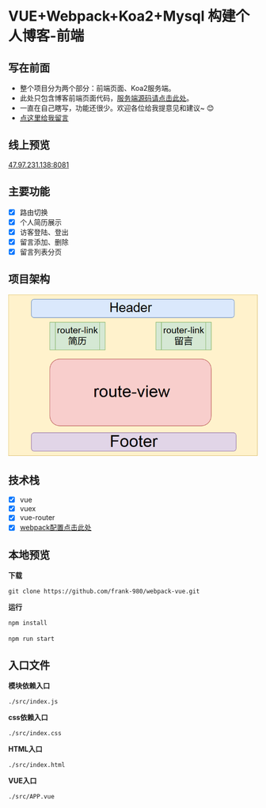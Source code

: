 # VUE+Webpack+Koa2+Mysql 构建个人博客-前端


## 写在前面

- 整个项目分为两个部分：前端页面、Koa2服务端。
- 此处只包含博客前端页面代码，[服务端源码请点击此处](https://github.com/frank-980/nodeJS-koa2)。
- 一直在自己瞎写，功能还很少。欢迎各位给我提意见和建议~ :blush: 
- [点这里给我留言](47.97.231.138:8081) 
  
## 线上预览

  [47.97.231.138:8081](47.97.231.138:8081)


## 主要功能
 
- [x] 路由切换
- [x] 个人简历展示
- [x] 访客登陆、登出
- [x] 留言添加、删除
- [x] 留言列表分页

## 项目架构

![项目架构图](https://raw.githubusercontent.com/frank-980/webpack-vue/master/Design.png)


## 技术栈
- [x] vue
- [x] vuex
- [x] vue-router
- [x] [webpack配置点击此处](https://github.com/frank-980/webpack-demo)

## 本地预览

  **下载** 

    git clone https://github.com/frank-980/webpack-vue.git

  **运行** 

    npm install  

    npm run start 

## 入口文件
  
  **模块依赖入口** 

    ./src/index.js
    
  **css依赖入口** 

    ./src/index.css 
    
  **HTML入口** 

    ./src/index.html 
    
  **VUE入口** 

    ./src/APP.vue 
